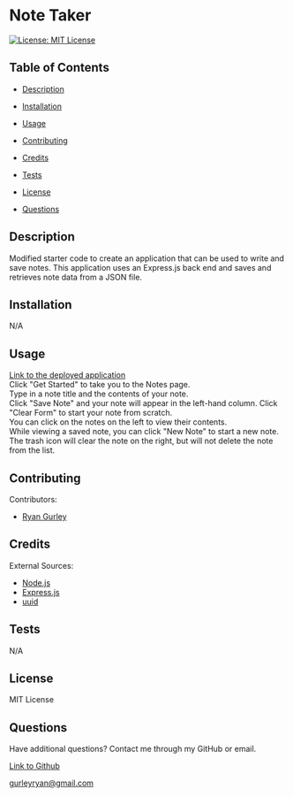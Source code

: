 # Note Taker


[![License: MIT License](https://img.shields.io/badge/License-MIT-green.svg)](https://opensource.org/license/mit/)

## Table of Contents

 * [Description](#description)

 * [Installation](#installation)

 * [Usage](#usage)

 * [Contributing](#contributing)

 * [Credits](#credits)

 * [Tests](#tests)

 * [License](#license)

 * [Questions](#questions)

## Description

Modified starter code to create an application that can be used to write and save notes. This application uses an Express.js back end and saves and retrieves note data from a JSON file.

## Installation

N/A

## Usage

[Link to the deployed application](https://note-taker-gurley-8647a887ae47.herokuapp.com/) <br />
Click "Get Started" to take you to the Notes page. <br />
Type in a note title and the contents of your note. <br />
Click "Save Note" and your note will appear in the left-hand column. Click "Clear Form" to start your note from scratch. <br />
You can click on the notes on the left to view their contents. <br />
While viewing a saved note, you can click "New Note" to start a new note. <br />
The trash icon will clear the note on the right, but will not delete the note from the list.

## Contributing

Contributors: <br />

- [Ryan Gurley](https://github.com/gurleyryan)

## Credits

External Sources: <br />
- [Node.js](https://nodejs.org/en) <br />
- [Express.js](https://www.npmjs.com/package/express) <br />
- [uuid](https://www.npmjs.com/package/uuid)

## Tests

N/A

## License

MIT License

## Questions

Have additional questions? Contact me through my GitHub or email.

[Link to Github](https://github.com/gurleyryan)

<a href="mailto:gurleyryan@gmail.com">gurleyryan@gmail.com</a>
